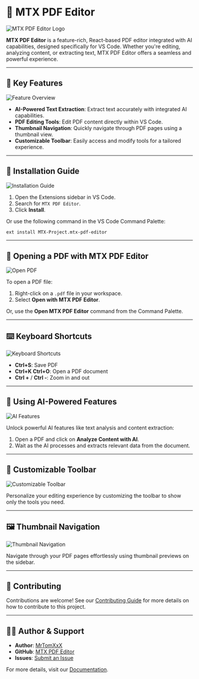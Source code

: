 
# 📝 MTX PDF Editor

![MTX PDF Editor Logo](media/logo_banner.jpg)

**MTX PDF Editor** is a feature-rich, React-based PDF editor integrated with AI capabilities, designed specifically for VS Code. Whether you're editing, analyzing content, or extracting text, MTX PDF Editor offers a seamless and powerful experience. 

---

## 📌 Key Features

![Feature Overview](media/feature.jpeg)

- **AI-Powered Text Extraction**: Extract text accurately with integrated AI capabilities.
- **PDF Editing Tools**: Edit PDF content directly within VS Code.
- **Thumbnail Navigation**: Quickly navigate through PDF pages using a thumbnail view.
- **Customizable Toolbar**: Easily access and modify tools for a tailored experience.

---

## 🚀 Installation Guide

![Installation Guide](media/install.jpg)

1. Open the Extensions sidebar in VS Code.
2. Search for `MTX PDF Editor`.
3. Click **Install**.

Or use the following command in the VS Code Command Palette:
```bash
ext install MTX-Project.mtx-pdf-editor
```

---

## 📂 Opening a PDF with MTX PDF Editor

![Open PDF](media/open_pdf.jpeg)

To open a PDF file:
1. Right-click on a `.pdf` file in your workspace.
2. Select **Open with MTX PDF Editor**.

Or, use the **Open MTX PDF Editor** command from the Command Palette.

---

## ⌨️ Keyboard Shortcuts

![Keyboard Shortcuts](media/keyboard_shortcuts.jpeg)

- **Ctrl+S**: Save PDF
- **Ctrl+K Ctrl+O**: Open a PDF document
- **Ctrl +** / **Ctrl -**: Zoom in and out

---

## 🤖 Using AI-Powered Features

![AI Features](media/ai_features.jpeg)

Unlock powerful AI features like text analysis and content extraction:
1. Open a PDF and click on **Analyze Content with AI**.
2. Wait as the AI processes and extracts relevant data from the document.

---

## 🌟 Customizable Toolbar

![Customizable Toolbar](media/custom_toolbar.jpg)

Personalize your editing experience by customizing the toolbar to show only the tools you need.

---

## 🖼️ Thumbnail Navigation

![Thumbnail Navigation](media/features.jpg)

Navigate through your PDF pages effortlessly using thumbnail previews on the sidebar.

---

## 🤝 Contributing

Contributions are welcome! See our [Contributing Guide](CONTRIBUTING.md) for more details on how to contribute to this project.

---

## 🧑‍💻 Author & Support

- **Author**: [MrTomXxX](https://github.com/MrT0mX)
- **GitHub**: [MTX PDF Editor](https://github.com/MTXPr0ject/mtx-pdf-editor)
- **Issues**: [Submit an Issue](https://github.com/MTXPr0ject/mtx-pdf-editor/issues)

For more details, visit our [Documentation](https://github.com/MTXPr0ject/mtx-pdf-editor#readme).
